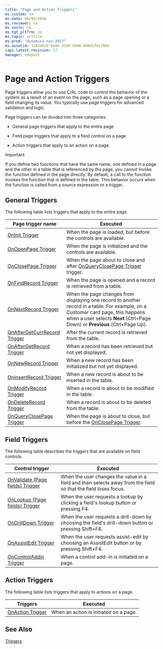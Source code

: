 ```yaml
---
title: "Page and Action Triggers"
ms.custom: na
ms.date: 06/05/2016
ms.reviewer: na
ms.suite: na
ms.tgt_pltfrm: na
ms.topic: article
ms-prod: "dynamics-nav-2017"
ms.assetid: 1282d6c0-be0e-4399-b948-848d1f0c700e
caps.latest.revision: 17
manager: edupont
---
```

# Page and Action Triggers
Page triggers allow you to use C\/AL code to control the behavior of the system as a result of an event on the page, such as a page opening or a field changing its value. You typically use page triggers for advanced validation and logic.  
  
 Page triggers can be divided into three categories:  
  
-   General page triggers that apply to the entire page  
  
-   Field page triggers that apply to a field control on a page  
  
-   Action triggers that apply to an action on a page.  
  
> [!IMPORTANT]  
>  If you define two functions that have the same name, one defined in a page and the other in a table that is referenced by the page, you cannot invoke the function defined in the page directly. By default, a call to the function invokes the function that is defined in the table. This behavior occurs when the function is called from a source expression or a trigger.  
  
## General Triggers  
 The following table lists triggers that apply to the entire page.  
  
|Page trigger name|Executed|  
|-----------------------|--------------|  
|[OnInit Trigger](OnInit-Trigger.md)|When the page is loaded, but before the controls are available.|  
|[OnOpenPage Trigger](OnOpenPage-Trigger.md)|When the page is initialized and the controls are available.|  
|[OnClosePage Trigger](OnClosePage-Trigger.md)|When the page about to close and after [OnQueryClosePage Trigger](OnQueryClosePage-Trigger.md) trigger.|  
|[OnFindRecord Trigger](OnFindRecord-Trigger.md)|When the page is opened and a record is retrieved from a table.|  
|[OnNextRecord Trigger](OnNextRecord-Trigger.md)|When the page changes from displaying one record to another record in a table. For example, on a Customer card page, this happens when a user selects **Next** \(Ctrl\+Page Down\) or **Previous** \(Ctrl\+Page Up\).|  
|[OnAfterGetCurrRecord Trigger](OnAfterGetCurrRecord-Trigger.md)|After the current record is retrieved from the table.|  
|[OnAfterGetRecord Trigger](OnAfterGetRecord-Trigger.md)|When a record has been retrieved but not yet displayed.|  
|[OnNewRecord Trigger](OnNewRecord-Trigger.md)|When a new record has been initialized but not yet displayed.|  
|[OnInsertRecord Trigger](OnInsertRecord-Trigger.md)|When a new record is about to be inserted in the table.|  
|[OnModifyRecord Trigger](OnModifyRecord-Trigger.md)|When a record is about to be modified in the table.|  
|[OnDeleteRecord Trigger](OnDeleteRecord-Trigger.md)|When a record is about to be deleted from the table.|  
|[OnQueryClosePage Trigger](OnQueryClosePage-Trigger.md)|When the page is about to close, but before the [OnClosePage Trigger](OnClosePage-Trigger.md).|  
  
## Field Triggers  
 The following table describes the triggers that are available on field controls.  
  
|Control trigger|Executed|  
|---------------------|--------------|  
|[OnValidate \(Page fields\) Trigger](OnValidate--Page-fields--Trigger.md)|When the user changes the value in a field and then selects away from the field so that the field loses focus.|  
|[OnLookup \(Page fields\) Trigger](OnLookup--Page-fields--Trigger.md)|When the user requests a lookup by clicking a field's lookup button or pressing F4.|  
|[OnDrillDown Trigger](OnDrillDown-Trigger.md)|When the user requests a drill\-down by choosing the field's drill\-down button or pressing Shift\+F8.|  
|[OnAssistEdit Trigger](OnAssistEdit-Trigger.md)|When the user requests assist\-edit by choosing an AssistEdit button or by pressing Shift\+F4.|  
|[OnControlAddin Trigger](OnControlAddin-Trigger.md)|When a control add\-in is initiated on a page.|  
  
## Action Triggers  
 The following table lists triggers that apply to actions on a page.  
  
|Triggers|Executed|  
|--------------|--------------|  
|[OnAction Trigger](OnAction-Trigger.md)|When an action is initiated on a page.|  
  
## See Also  
 [Triggers](Triggers.md)